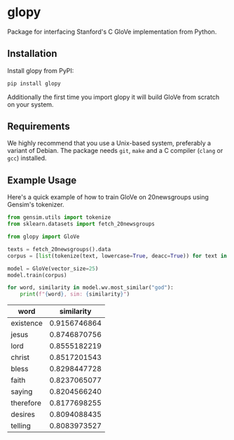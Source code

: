 # glopy
Package for interfacing Stanford's C GloVe implementation from Python.

## Installation

Install glopy from PyPI:

```bash
pip install glopy
```

Additionally the first time you import glopy it will build GloVe from scratch on your system.

## Requirements
We highly recommend that you use a Unix-based system, preferably a variant of Debian.
The package needs `git`, `make` and a C compiler (`clang` or `gcc`) installed.

## Example Usage
Here's a quick example of how to train GloVe on 20newsgroups using Gensim's tokenizer.

```python
from gensim.utils import tokenize
from sklearn.datasets import fetch_20newsgroups

from glopy import GloVe

texts = fetch_20newsgroups().data
corpus = [list(tokenize(text, lowercase=True, deacc=True)) for text in texts]

model = GloVe(vector_size=25)
model.train(corpus)

for word, similarity in model.wv.most_similar("god"):
    print(f"{word}, sim: {similarity}")
```

|   word     |   similarity   |
|------------|---------------|
| existence  |  0.9156746864 |
| jesus      |  0.8746870756 |
| lord       |  0.8555182219 |
| christ     |  0.8517201543 |
| bless      |  0.8298447728 |
| faith      |  0.8237065077 |
| saying     |  0.8204566240 |
| therefore  |  0.8177698255 |
| desires    |  0.8094088435 |
| telling    |  0.8083973527 |
